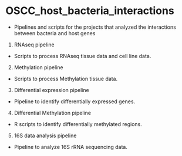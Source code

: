 # OSCC_host_bacteria_interactions
- Pipelines and scripts for the projects that analyzed the interactions between bacteria and host genes

1. RNAseq pipeline
- Scripts to process RNAseq tissue data and cell line data.

2. Methylation pipeline
- Scripts to process Methylation tissue data.

3. Differential expression pipeline
- Pipeline to identify differentially expressed genes.

4. Differential Methylation pipeline
- R scripts to identify differentially methylated regions.

5. 16S data analysis pipeline
- Pipeline to analyze 16S rRNA sequencing data.
